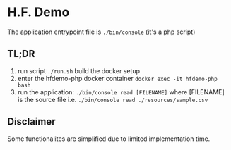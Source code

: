 # H.F. Demo

The application entrypoint file is ```./bin/console``` (it's a php script)

## TL;DR

1. run script ```./run.sh``` build the docker setup
2. enter the hfdemo-php docker container ```docker exec -it hfdemo-php bash```
3. run the application: ```./bin/console read [FILENAME]``` where [FILENAME] is the source file i.e. 
 ```./bin/console read ./resources/sample.csv```

## Disclaimer

Some functionalites are simplified due to limited implementation time.